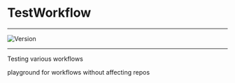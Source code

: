 # TestWorkflow

---

![Version](https://img.shields.io/badge/Version-2.0.11-brightgreen)

---

Testing various workflows

playground for workflows without affecting repos

